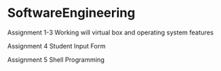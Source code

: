 # SoftwareEngineering

Assignment 1-3 Working will virtual box and operating system features

Assignment 4 Student Input Form

Assignment 5 Shell Programming
